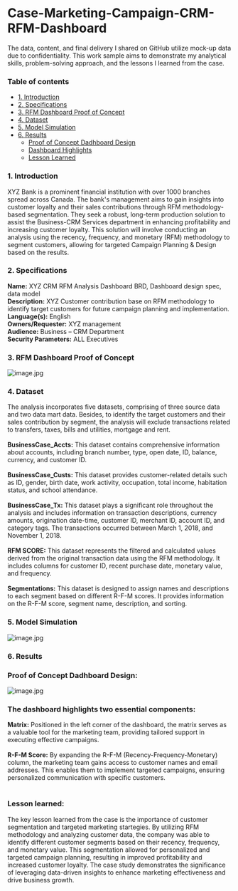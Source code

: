 # Case-Marketing-Campaign-CRM-RFM-Dashboard
The data, content, and final delivery I shared on GitHub utilize mock-up data due to confidentiality. This work sample aims to demonstrate my analytical skills, problem-solving approach, and the lessons I learned from the case.

### Table of contents
* [1. Introduction](#1)
* [2. Specifications](#2)
* [3. RFM Dashboard Proof of Concept](#3)
* [4. Dataset](#4)
* [5. Model Simulation](#5)
* [6. Results](#6)
    * [Proof of Concept Dadhboard Design](#6.1)
    * [Dashboard Highlights](#6.2)
    * [Lesson Learned](#6.3)

<a id="1"></a>
### 1. Introduction
XYZ Bank is a prominent financial institution with over 1000 branches spread across Canada. The bank's management aims to gain insights into customer loyalty and their sales contributions through RFM methodology-based segmentation. They seek a robust, long-term production solution to assist the Business-CRM Services department in enhancing profitability and increasing customer loyalty. This solution will involve conducting an analysis using the recency, frequency, and monetary (RFM) methodology to segment customers, allowing for targeted Campaign Planning & Design based on the results.

<a id="2"></a>
### 2. Specifications
**Name:** XYZ CRM RFM Analysis Dashboard BRD, Dashboard design spec, data model<br />
**Description:** XYZ Customer contribution base on RFM methodology to identify target customers for future campaign planning and implementation.<br />
**Language(s):** English<br />
**Owners/Requester:** XYZ management<br />
**Audience:** Business – CRM Department<br />
**Security Parameters:** ALL Executives

<a id="3"></a>
### 3. RFM Dashboard Proof of Concept
![image.jpg](https://github.com/christychen65/Case-Marketing-Campaign-CRM-RFM-Dashboard/assets/132826012/83047e77-a0b1-4bf5-95cc-ed5a4f3e461a)

<a id="4"></a>
### 4. Dataset
The analysis incorporates five datasets, comprising of three source data and two data mart data. Besides, to identify the target customers and their sales contribution by segment, the analysis will exclude transactions related to transfers, taxes, bills and utilities, mortgage and rent. <br />
<br />
**BusinessCase_Accts:** This dataset contains comprehensive information about accounts, including branch number, type, open date, ID, balance, currency, and customer ID.<br />
<br />
**BusinessCase_Custs:** This dataset provides customer-related details such as ID, gender, birth date, work activity, occupation, total income, habitation status, and school attendance.<br />
<br />
**BusinessCase_Tx:** This dataset plays a significant role throughout the analysis and includes information on transaction descriptions, currency amounts, origination date-time, customer ID, merchant ID, account ID, and category tags. The transactions occurred between March 1, 2018, and November 1, 2018. <br />
<br />
**RFM SCORE:** This dataset represents the filtered and calculated values derived from the original transaction data using the RFM methodology. It includes columns for customer ID, recent purchase date, monetary value, and frequency.<br />
<br />
**Segmentations:** This dataset is designed to assign names and descriptions to each segment based on different R-F-M scores. It provides information on the R-F-M score, segment name, description, and sorting. 

<a id="5"></a>
### 5. Model Simulation
![image.jpg](https://github.com/christychen65/Case-Marketing-Campaign-CRM-RFM-Dashboard/assets/132826012/6b6bc064-ef9e-4ec8-ac07-ea052b01ade8)

<a id="6"></a>
### 6. Results
<a id="6.1"></a>
### Proof of Concept Dadhboard Design:
![image.jpg](https://github.com/christychen65/Case-Marketing-Campaign-CRM-RFM-Dashboard/assets/132826012/59de0f56-825f-4fa8-a908-d99973ea954e)<br />

<a id="6.2"></a>
### The dashboard highlights two essential components: <br />

**Matrix:** Positioned in the left corner of the dashboard, the matrix serves as a valuable tool for the marketing team, providing tailored support in executing effective campaigns.<br />
<br />
**R-F-M Score:** By expanding the R-F-M (Recency-Frequency-Monetary) column, the marketing team gains access to customer names and email addresses. This enables them to implement targeted campaigns, ensuring personalized communication with specific customers.<br />
<br />
<a id="6.3"></a>
### Lesson learned: <br />
The key lesson learned from the case is the importance of customer segmentation and targeted marketing startegies. By utilizing RFM methodology and analyzing customer data, the company was able to identify different customer segments based on their recency, frequency, and monetary value. This segmentation allowed for personalized and targeted campaign planning, resulting in improved profitability and increased customer loyalty. The case study demonstrates the significance of leveraging data-driven insights to enhance marketing effectiveness and drive business growth.

